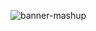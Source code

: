 
<img align="center" src="https://cdn.discordapp.com/attachments/1068525425963302936/1070357804340232202/Sem_titulo.png" alt="banner-mashup"></img>
